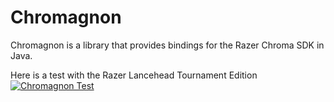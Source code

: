 # Chromagnon
Chromagnon is a library that provides bindings for the Razer Chroma SDK in Java.

Here is a test with the Razer Lancehead Tournament Edition
[![Chromagnon Test](http://img.youtube.com/vi/kivpxlf_2Jk/0.jpg)](https://www.youtube.com/watch?v=kivpxlf_2Jk "Chromagnon Test")
